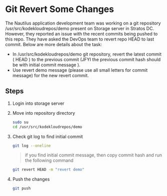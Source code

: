 # Git Revert Some Changes

The Nautilus application development team was working on a git repository /usr/src/kodekloudrepos/demo present on Storage server in Stratos DC. However, they reported an issue with the recent commits being pushed to this repo. They have asked the DevOps team to revert repo HEAD to last commit. Below are more details about the task:

- In /usr/src/kodekloudrepos/demo git repository, revert the latest commit ( HEAD ) to the previous commit (JFYI the previous commit hash should be with initial commit message ).
- Use revert demo message (please use all small letters for commit message) for the new revert commit.

## Steps

1. Login into storage server
2. Move into repository directory

    ```sh
    sudo su
    cd /usr/src/kodekloudrepos/demo
    ```

3. Check git log to find initial commit

    ```sh
    git log --oneline
    ```

    > if you find initial commit message, then copy commit hash and run the following command

    ```sh
    git revert HEAD -m "revert demo"
    ```

4. Push the changes

    ```sh
    git push
    ```
